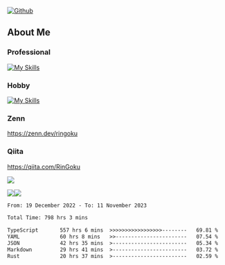 [![Github](https://img.shields.io/github/followers/skyt-a?label=Follow&style=social)](https://github.com/skyt-a)

## About Me
### Professional
[![My Skills](https://skillicons.dev/icons?i=react,ts,js,nodejs,java,graphql,firebase,githubactions&theme=light)](https://skillicons.dev)
### Hobby
[![My Skills](https://skillicons.dev/icons?i=unity,rust,py&theme=light)](https://skillicons.dev)

### Zenn
https://zenn.dev/ringoku
### Qiita
https://qiita.com/RinGoku


![](https://github-profile-summary-cards.vercel.app/api/cards/profile-details?username=skyt-a&theme=default)

![](https://github-profile-summary-cards.vercel.app/api/cards/repos-per-language?username=skyt-a&theme=default)![](https://github-profile-summary-cards.vercel.app/api/cards/stats?username=RinGoku&theme=default)

<!--START_SECTION:waka-->

```txt
From: 19 December 2022 - To: 11 November 2023

Total Time: 798 hrs 3 mins

TypeScript       557 hrs 6 mins  >>>>>>>>>>>>>>>>>--------   69.81 %
YAML             60 hrs 8 mins   >>-----------------------   07.54 %
JSON             42 hrs 35 mins  >------------------------   05.34 %
Markdown         29 hrs 41 mins  >------------------------   03.72 %
Rust             20 hrs 37 mins  >------------------------   02.59 %
```

<!--END_SECTION:waka-->
